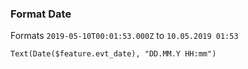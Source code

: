 ### Format Date
Formats `2019-05-10T00:01:53.000Z` to `10.05.2019 01:53`
```Arcade
Text(Date($feature.evt_date), "DD.MM.Y HH:mm")
```
